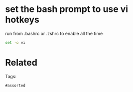 # set the bash prompt to use vi hotkeys
run from .bashrc or .zshrc to enable all the time
```bash
set -o vi
```

# Related


Tags:

    #assorted
